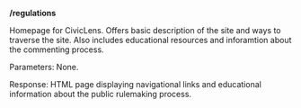 **/regulations**

Homepage for CivicLens. Offers basic description of the site and ways to traverse the site. Also includes educational resources and inforamtion about the commenting process.   

Parameters: None.

Response: HTML page displaying navigational links and educational information about the public rulemaking process.


